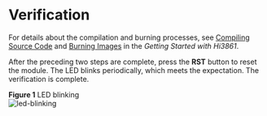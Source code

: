 # Verification<a name="EN-US_TOPIC_0000001054370931"></a>

For details about the compilation and burning processes, see  [Compiling Source Code](../quick-start/developing-the-first-example-program-running-on-hi3861.md#section1736014117148)  and  [Burning Images](../quick-start/developing-the-first-example-program-running-on-hi3861.md#section1610612214150)  in the  _Getting Started with Hi3861_.

After the preceding two steps are complete, press the  **RST**  button to reset the module. The LED blinks periodically, which meets the expectation. The verification is complete.

**Figure  1**  LED blinking<a name="fig20768175218527"></a>  
![](figures/led-blinking.gif "led-blinking")

